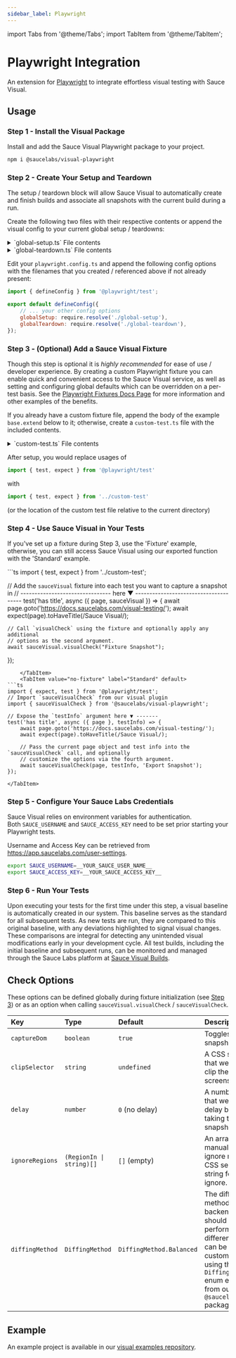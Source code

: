 ```yaml
---
sidebar_label: Playwright
---
```


import Tabs from '@theme/Tabs';
import TabItem from '@theme/TabItem';

# Playwright Integration

An extension for [Playwright](https://playwright.dev/) to integrate effortless visual testing with Sauce Visual.

## Usage

### Step 1 - Install the Visual Package

Install and add the Sauce Visual Playwright package to your project.

```sh
npm i @saucelabs/visual-playwright
```

### Step 2 - Create Your Setup and Teardown

The setup / teardown block will allow Sauce Visual to automatically create and finish builds and associate all snapshots with the current build during a run.

Create the following two files with their respective contents or append the visual config to your current global setup / teardowns:

<details>
    <summary>`global-setup.ts` File contents</summary>

```ts
import { FullConfig } from '@playwright/test';
import { sauceVisualSetup } from "@saucelabs/visual-playwright";

export default async function globalSetup(config: FullConfig) {
    // If you already have a setup, append this line somewhere in your setup block.
    await sauceVisualSetup();
}
```
</details>

<details>
    <summary>`global-teardown.ts` File contents</summary>

```ts
import { FullConfig } from '@playwright/test';
import { sauceVisualTeardown } from "@saucelabs/visual-playwright";

export default async function globalTeardown(config: FullConfig) {
    // If you already have a teardown, append this line somewhere in your teardown block.
    await sauceVisualTeardown();
}
```
</details>


Edit your `playwright.config.ts` and append the following config options with the filenames that you created / referenced above if not already present:

```js
import { defineConfig } from '@playwright/test';

export default defineConfig({
    // ... your other config options
    globalSetup: require.resolve('./global-setup'),
    globalTeardown: require.resolve('./global-teardown'),
});
```

### Step 3 - (Optional) Add a Sauce Visual Fixture

Though this step is optional it is _highly recommended_ for ease of use / developer experience. By creating a custom Playwright fixture you can enable quick and convenient access to the Sauce Visual service, as well as setting and configuring global defaults which can be overridden on a per-test basis. See the [Playwright Fixtures Docs Page](https://playwright.dev/docs/test-fixtures#creating-a-fixture) for more information and other examples of the benefits.

If you already have a custom fixture file, append the body of the example `base.extend` below to it; otherwise, create a `custom-test.ts` file with the included contents.

<details>
    <summary>`custom-test.ts` File contents</summary>

```js
import { test as base } from "@playwright/test";
import { sauceVisualFixtures, SauceVisualFixtures } from "@saucelabs/visual-playwright";

export const test = base.extend<SauceVisualFixtures>({
    // Set up the Sauce Visual fixture, and optionally customize the global options which are sent
    // with each sauce visual check to reduce duplication.
    ...sauceVisualFixtures({
        // You can append some of the options available in the 'Check Options' section below. Ex:
        // captureDom: true,
        // delay: 200,
    }),
});

export { expect } from "@playwright/test";
```

[//]: # (</SauceVisualFixtures> fake closing block here as a comment for MDX format)
</details>

After setup, you would replace usages of

```js
import { test, expect } from '@playwright/test'
```

with

```js
import { test, expect } from '../custom-test'
```

(or the location of the custom test file relative to the current directory)

### Step 4 - Use Sauce Visual in Your Tests

If you've set up a fixture during Step 3, use the 'Fixture' example, otherwise, you can still access Sauce Visual using our exported function with the 'Standard' example.

<Tabs>
    <TabItem value="fixture" label="Fixture" default>
```ts
import { test, expect } from '../custom-test';

// Add the `sauceVisual` fixture into each test you want to capture a snapshot in
// -------------------------------- here ▼ --------------------------------------
test('has title', async ({ page, sauceVisual }) => {
    await page.goto('https://docs.saucelabs.com/visual-testing/');
    await expect(page).toHaveTitle(/Sauce Visual/);

    // Call `visualCheck` using the fixture and optionally apply any additional
    // options as the second argument.
    await sauceVisual.visualCheck("Fixture Snapshot");
});
```
    </TabItem>
    <TabItem value="no-fixture" label="Standard" default>
```ts
import { expect, test } from '@playwright/test';
// Import `sauceVisualCheck` from our visual plugin
import { sauceVisualCheck } from '@saucelabs/visual-playwright';

// Expose the `testInfo` argument here ▼ -------
test('has title', async ({ page }, testInfo) => {
    await page.goto('https://docs.saucelabs.com/visual-testing/');
    await expect(page).toHaveTitle(/Sauce Visual/);

    // Pass the current page object and test info into the `sauceVisualCheck` call, and optionally
    // customize the options via the fourth argument.
    await sauceVisualCheck(page, testInfo, 'Export Snapshot');
});
```
    </TabItem>
</Tabs>

### Step 5 - Configure Your Sauce Labs Credentials

Sauce Visual relies on environment variables for authentication.<br />
Both `SAUCE_USERNAME` and `SAUCE_ACCESS_KEY` need to be set prior starting your Playwright tests.

Username and Access Key can be retrieved from https://app.saucelabs.com/user-settings.

```sh
export SAUCE_USERNAME=__YOUR_SAUCE_USER_NAME__
export SAUCE_ACCESS_KEY=__YOUR_SAUCE_ACCESS_KEY__
```

### Step 6 - Run Your Tests

Upon executing your tests for the first time under this step, a visual baseline is automatically created in our system. This baseline serves as the standard for all subsequent tests. As new tests are run, they are compared to this original baseline, with any deviations highlighted to signal visual changes. These comparisons are integral for detecting any unintended visual modifications early in your development cycle. All test builds, including the initial baseline and subsequent runs, can be monitored and managed through the Sauce Labs platform at [Sauce Visual Builds](https://app.saucelabs.com/visual/builds).

## Check Options

These options can be defined globally during fixture initialization (see [Step 3](#step-3---optional-add-a-sauce-visual-fixture)) or as an option when calling `sauceVisual.visualCheck` / `sauceVisualCheck`.

| Key             | Type                     | Default                  | Description                                                                                                                                                                                        |
|:----------------|:-------------------------|:-------------------------|:---------------------------------------------------------------------------------------------------------------------------------------------------------------------------------------------------|
| `captureDom`    | `boolean`                | `true`                   | Toggles DOM snapshot capture.                                                                                                                                                                      |
| `clipSelector`  | `string`                 | `undefined`              | A CSS selector that we should clip the final screenshot to.                                                                                                                                        |
| `delay`         | `number`                 | `0` (no delay)           | A number, in ms, that we should delay before taking the snapshot.                                                                                                                                  |
| `ignoreRegions` | `(RegionIn \| string)[]` | `[]` (empty)             | An array of manually created ignore regions, or CSS selectors in string form to ignore.                                                                                                            |
| `diffingMethod` | `DiffingMethod`          | `DiffingMethod.Balanced` | The diffing method from the backend that we should use when performing visual differences. This can be customized by using the `DiffingMethod` enum exported from our `@saucelabs/visual` package. |

## Example

An example project is available in our [visual examples repository](https://github.com/saucelabs/visual-examples/tree/main/playwright-js).
